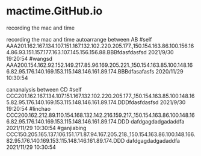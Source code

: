 # mactime.GitHub.io
recording the mac and time

recording the mac and time 
autoarrange between AB
#self AAA201.162.167.134.107.151.167.132.102.220.205.177.,150.154.163.86.100.156.164.86.93.151.157.177.163.107.145.156.156.88.BBBfdasfdasfsd 2021/9/30 19:20:54 
#wangsd AAA200.154.162.92.152.149.217.85.96.169.205.221.,150.154.163.85.100.148.166.82.95.176.140.169.153.115.148.146.161.89.174.BBBdfasafasfs 2020/11/29 10:30:54

cananalysis between CD
#self CCC201.162.167.134.107.151.167.132.102.220.205.177.,150.154.163.85.100.148.165.82.95.176.140.169.153.115.148.146.161.89.174.DDDfdasfdasfsd 2021/9/30 19:20:54 
#linchao CCC200.162.212.89.110.154.168.132.142.216.159.217.,150.154.163.86.100.148.166.82.95.176.140.169.153.115.148.146.161.89.174.DDD  dafdgagdadgadaddfa 2021/11/29 10:30:54
#ganjiabing CCC150.205.165.137.106.151.171.87.94.167.205.218.,150.154.163.86.100.148.166.82.95.176.140.169.153.115.148.146.161.89.174.DDD  dafdgagdadgadaddfa 2021/11/29 10:30:54



